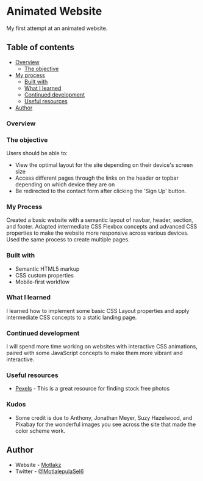 # Animated Website

My first attempt at an animated website.  

## Table of contents

- [Overview](#overview)
  - [The objective](#the-objective)
- [My process](#my-process)
  - [Built with](#built-with)
  - [What I learned](#what-i-learned)
  - [Continued development](#continued-development)
  - [Useful resources](#useful-resources)
- [Author](#author)

### Overview

### The objective

Users should be able to:

- View the optimal layout for the site depending on their device's screen size
- Access different pages through the links on the header or topbar depending on which device they are on
- Be redirected to the contact form after clicking the 'Sign Up' button.

### My Process

Created a basic website with a semantic layout of navbar, header, section, and footer.
Adapted intermediate CSS Flexbox concepts and advanced CSS properties to make the website more responsive across various devices.
Used the same process to create multiple pages.

### Built with

- Semantic HTML5 markup
- CSS custom properties
- Mobile-first workflow

### What I learned

I learned how to implement some basic CSS Layout properties and apply intermediate CSS concepts to a static landing page.

### Continued development

I will spend more time working on websites with interactive CSS animations, paired with some JavaScript concepts to make them more vibrant and interactive.

### Useful resources

- [Pexels](https://www.pexels.com) - This is a great resource for finding stock free photos

### Kudos

- Some credit is due to Anthony, Jonathan Meyer, Suzy Hazelwood, and Pixabay for the wonderful images you see across the site that made the color scheme work.

## Author

- Website - [Motlakz](https://github.com/Motlakz/)
- Twitter - [@MotlalepulaSel6](https://www.twitter.com/MotlalepulaSel6/)
